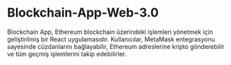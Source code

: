 # Blockchain-App-Web-3.0
Blockchain App, Ethereum blockchain üzerindeki işlemleri yönetmek için geliştirilmiş bir React uygulamasıdır. Kullanıcılar, MetaMask entegrasyonu sayesinde cüzdanlarını bağlayabilir, Ethereum adreslerine kripto gönderebilir ve tüm geçmiş işlemlerini takip edebilirler.
